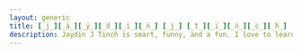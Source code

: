 ```yaml
---
layout: generic
title: [̲̅j̲̅][̲̅a̲̅][̲̅y̲̅][̲̅d̲̅][̲̅i̲̅][̲̅n̲̅] [̲̅j̲̅] [̲̅t̲̅][̲̅i̲̅][̲̅n̲̅][̲̅c̲̅][̲̅h̲̅]
description: Jaydin J Tinch is smart, funny, and a fun. I love to learn and 
---
```



